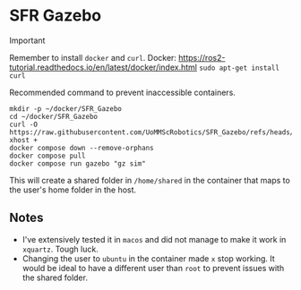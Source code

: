 # SFR Gazebo

> [!IMPORTANT]
> Remember to install `docker` and `curl`.
> Docker: https://ros2-tutorial.readthedocs.io/en/latest/docker/index.html
> `sudo apt-get install curl`

Recommended command to prevent inaccessible containers.

```commandline
mkdir -p ~/docker/SFR_Gazebo
cd ~/docker/SFR_Gazebo
curl -O https://raw.githubusercontent.com/UoMMScRobotics/SFR_Gazebo/refs/heads/main/compose.yml
xhost +
docker compose down --remove-orphans
docker compose pull
docker compose run gazebo "gz sim"
```

This will create a shared folder in `/home/shared` in the container that maps to the user's home folder in the host.

## Notes

- I've extensively tested it in `macos` and did not manage to make it work in `xquartz`. Tough luck.
- Changing the user to `ubuntu` in the container made `x` stop working. It would be ideal to have a different user than `root` to prevent issues with the shared folder.



